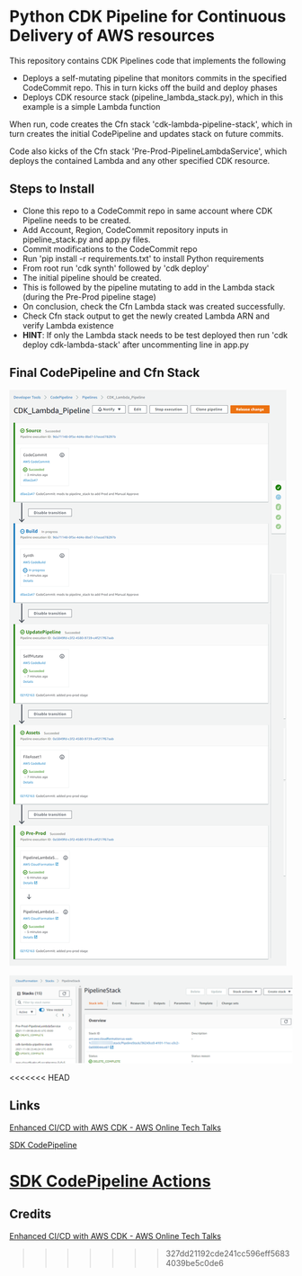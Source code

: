 # Python CDK Pipeline for Continuous Delivery of AWS resources

This repository contains CDK Pipelines code that implements the following

- Deploys a self-mutating pipeline that monitors commits in the specified CodeCommit repo. This in turn kicks off the build and deploy phases
- Deploys CDK resource stack (pipeline_lambda_stack.py), which in this example is a simple Lambda function

When run, code creates the Cfn stack 'cdk-lambda-pipeline-stack', which in turn creates the initial CodePipeline and updates stack on future commits.

Code also kicks of the Cfn stack 'Pre-Prod-PipelineLambdaService', which deploys the contained Lambda and any other specified CDK resource.

## Steps to Install

- Clone this repo to a CodeCommit repo in same account where CDK Pipeline needs to be created.
- Add Account, Region, CodeCommit repository inputs in pipeline_stack.py and app.py files.
- Commit modifications to the CodeCommit repo
- Run 'pip install -r requirements.txt' to install Python requirements
- From root run 'cdk synth' followed by 'cdk deploy'
- The initial pipeline should be created.
- This is followed by the pipeline mutating to add in the Lambda stack (during the Pre-Prod pipeline stage)
- On conclusion, check the Cfn Lambda stack was created successfully.
- Check Cfn stack output to get the newly created Lambda ARN and verify Lambda existence
- **HINT**: If only the Lambda stack needs to be test deployed then run 'cdk deploy cdk-lambda-stack' after uncommenting line in app.py

## Final CodePipeline and Cfn Stack

![](image/README/1636436251733.png)

![](image/README/1636464382598.png)

<<<<<<< HEAD
## Links

[Enhanced CI/CD with AWS CDK - AWS Online Tech Talks](https://www.youtube.com/watch?v=1ps0Wh19MHQ)

[SDK CodePipeline](https://docs.aws.amazon.com/cdk/api/latest/python/aws_cdk.aws_codepipeline.htmlhttps://docs.aws.amazon.com/cdk/api/latest/python/aws_cdk.aws_codepipeline_actions/README.htmlhttps://www.youtube.com/watch?v=1ps0Wh19MHQ)

[SDK CodePipeline Actions](https://docs.aws.amazon.com/cdk/api/latest/python/aws_cdk.aws_codepipeline_actions/README.htmlhttps://www.youtube.com/watch?v=1ps0Wh19MHQ)
=======
## Credits

[Enhanced CI/CD with AWS CDK - AWS Online Tech Talks](https://www.youtube.com/watch?v=1ps0Wh19MHQ)
>>>>>>> 327dd21192cde241cc596eff56834039be5c0de6
